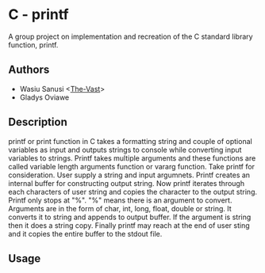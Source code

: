 # C - printf
A group project on implementation and recreation of the C standard library function, printf.

## Authors
* Wasiu Sanusi <[The-Vast](https://github.com/The-Vast)>
* Gladys Oviawe

## Description
printf or print function in C takes a formatting string and couple of optional variables as input and outputs strings to console while converting input variables to strings.
Printf takes multiple arguments and these functions are called variable length arguments function or vararg function. Take printf for consideration. User supply a string and input argumnets. Printf creates an internal buffer for constructing output string. Now printf iterates through each characters of user string and copies the character to the output string. Printf only stops at "%". "%" means there is an argument to convert. Arguments are in the form of char, int, long, float, double or string. It converts it to string and appends to output buffer. If the argument is string then it does a string copy. Finally printf may reach at the end of user sting and it copies the entire buffer to the stdout file.

## Usage
